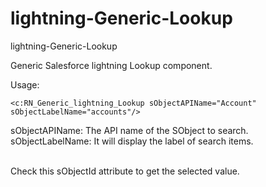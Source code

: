 # lightning-Generic-Lookup
lightning-Generic-Lookup

Generic Salesforce lightning Lookup component. 

Usage: 

```
<c:RN_Generic_lightning_Lookup sObjectAPIName="Account" sObjectLabelName="accounts"/>
```

sObjectAPIName: The API name of the SObject to search.<br/>
sObjectLabelName: It will display the label of search items.<br/><br/>


Check this sObjectId attribute to get the selected value. 
